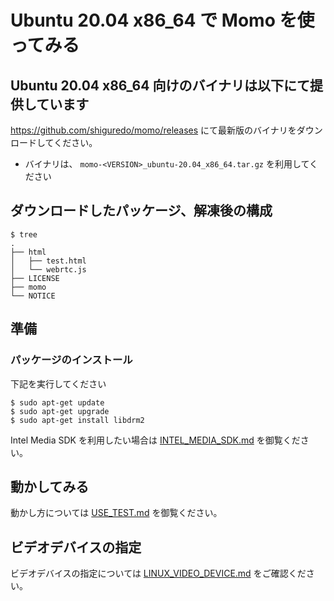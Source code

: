 # Ubuntu 20.04 x86_64 で Momo を使ってみる

## Ubuntu 20.04 x86_64 向けのバイナリは以下にて提供しています

https://github.com/shiguredo/momo/releases にて最新版のバイナリをダウンロードしてください。

- バイナリは、 `momo-<VERSION>_ubuntu-20.04_x86_64.tar.gz` を利用してください

## ダウンロードしたパッケージ、解凍後の構成

```
$ tree
.
├── html
│   ├── test.html
│   └── webrtc.js
├── LICENSE
├── momo
└── NOTICE
```

## 準備

### パッケージのインストール

下記を実行してください

```
$ sudo apt-get update
$ sudo apt-get upgrade
$ sudo apt-get install libdrm2
```

Intel Media SDK を利用したい場合は [INTEL_MEDIA_SDK.md](INTEL_MEDIA_SDK.md) を御覧ください。

## 動かしてみる

動かし方については [USE_TEST.md](USE_TEST.md) を御覧ください。

## ビデオデバイスの指定

ビデオデバイスの指定については [LINUX_VIDEO_DEVICE.md](LINUX_VIDEO_DEVICE.md) をご確認ください。
